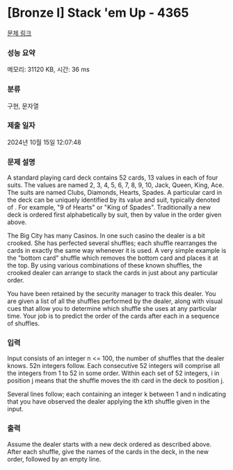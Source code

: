 # [Bronze I] Stack 'em Up - 4365 

[문제 링크](https://www.acmicpc.net/problem/4365) 

### 성능 요약

메모리: 31120 KB, 시간: 36 ms

### 분류

구현, 문자열

### 제출 일자

2024년 10월 15일 12:07:48

### 문제 설명

<p>A standard playing card deck contains 52 cards, 13 values in each of four suits. The values are named 2, 3, 4, 5, 6, 7, 8, 9, 10, Jack, Queen, King, Ace. The suits are named Clubs, Diamonds, Hearts, Spades. A particular card in the deck can be uniquely identified by its value and suit, typically denoted <value> of <suit>. For example, "9 of Hearts" or "King of Spades". Traditionally a new deck is ordered first alphabetically by suit, then by value in the order given above.</p>

<p>The Big City has many Casinos. In one such casino the dealer is a bit crooked. She has perfected several shuffles; each shuffle rearranges the cards in exactly the same way whenever it is used. A very simple example is the "bottom card" shuffle which removes the bottom card and places it at the top. By using various combinations of these known shuffles, the crooked dealer can arrange to stack the cards in just about any particular order.</p>

<p>You have been retained by the security manager to track this dealer. You are given a list of all the shuffles performed by the dealer, along with visual cues that allow you to determine which shuffle she uses at any particular time. Your job is to predict the order of the cards after each in a sequence of shuffles.</p>

### 입력 

 <p>Input consists of an integer n <= 100, the number of shuffles that the dealer knows. 52n integers follow. Each consecutive 52 integers will comprise all the integers from 1 to 52 in some order. Within each set of 52 integers, i in position j means that the shuffle moves the ith card in the deck to position j.</p>

<p>Several lines follow; each containing an integer k between 1 and n indicating that you have observed the dealer applying the kth shuffle given in the input.</p>

### 출력 

 <p>Assume the dealer starts with a new deck ordered as described above. After each shuffle, give the names of the cards in the deck, in the new order, followed by an empty line.</p>

